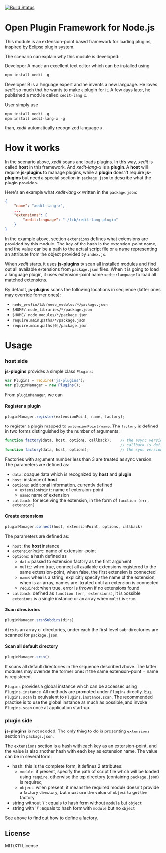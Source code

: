 [![Build Status](https://travis-ci.org/easeway/js-plugins.png?branch=master)](https://travis-ci.org/easeway/js-plugins)

# Open Plugin Framework for Node.js

This module is an extension-point based framework for loading plugins, inspired by Eclipse plugin system.

The scenario can explain why this module is developed:

Developer A made an excellent text editor which can be installed using

```javascript
npm install xedit -g
```

Developer B is a language expert and he invents a new language.
He loves *xedit* so much that he wants to make a plugin for it.
A few days later, he published a module called `xedit-lang-x`.

User simply use

```javascript
npm install xedit -g
npm install xedit-lang-x -g
```

than, *xedit* automatically recognized language *x*.

# How it works

In the scenario above, *xedit* scans and loads plugins.
In this way, *xedit* is called **host** in this framework.
And *xedit-lang-x* is a **plugin**.
A **host** will require **js-plugins** to manage plugins,
while a **plugin** doesn't require **js-plugins** but need a special section in `package.json` to describe what the plugin provides.

Here's an example what *xedit-lang-x* written in the `package.json`:

```json
{
    "name": "xedit-lang-x",
    ...
    "extensions": {
        "xedit:language": "./lib/xedit-lang-plugin"
    }
}
```

In the example above, section `extensions` defines what extensions are provided by this module.
The key of the hash is the extension-point name,
and the value can be a path to the actual script file or a name representing an attribute from the object provided by `index.js`.

When *xedit* starts, it uses **js-plugins** to scan all installed modules and find out all available extensions from `package.json` files.
When it is going to load a language plugin, it uses extension-point name `xedit:language` to load all matched extensions.

By default, **js-plugins** scans the following locations in sequence (latter ones may override former ones):

- `node_prefix/lib/node_modules/*/package.json`
- `$HOME/.node_libraries/*/package.json`
- `$HOME/.node_modules/*/package.json`
- `require.main.paths/*/package.json`
- `require.main.paths[0]/package.json`

# Usage

### **host** side

**js-plugins** provides a simple class `Plugins`:

```javascript
var Plugins = require('js-plugins');
var pluginManager = new Plugins();
```

From `pluginManager`, we can

#### Register a plugin

```javascript
pluginManager.register(extensionPoint, name, factory);
```

to register a plugin mapped to `extensionPoint/name`.
The `factory` is defined in two forms distinguished by the number of arguments:

```javascript
function factory(data, host, options, callback);    // the async version, the extension is created asynchronously
                                                    // callback is defined as function callback(err, extension)
function factory(data, host, options);              // the sync version, the extension is returned directly
```

Factories with argument number less than 3 are treated as sync version.
The parameters are defined as:

- `data`: opaque data which is recognized by **host** and **plugin**
- `host`: instance of **host**
- `options`: additional information, currently defined
    * `extensionPoint`: name of extension-point
    * `name`: name of extension
- `callback`: for receiving the extension, in the form of `function (err, extension)`

#### Create extensions

```javascript
pluginManager.connect(host, extensionPoint, options, callback)
```

The parameters are defined as:

- `host`: the **host** instance
- `extensionPoint`: name of extension-point
- `options`: a hash defined as
    * `data`: passed to extension factory as the first argument
    * `multi`: when true, connect all available extensions registered to the same extension-point, when false, the first extension is connected
    * `name`: when is a string, explicitly specify the name of the extension, when is an array, names are iterated until an extension is connected
    * `required`: when true, error is thrown if no extensions found
- `callback`: defined as `function (err, extensions)`, it is possible `extenions` is a single instance or an array when `multi` is `true`.

#### Scan directories

```javascript
pluginManager.scanSubdirs(dirs)
```

`dirs` is an array of directories, under each the first level sub-directories are scanned for `package.json`.

#### Scan all default directory

```javascript
pluginManager.scan()
```

It scans all default directories in the sequence described above.
The latter modules may override the former ones if the same extension-point + name is registered.

`Plugins` provides a global instance which can be accessed using `Plugins.instance`.
All methods are promoted under `Plugins` directly. E.g. `Plugins.scan` is equivalent to `Plugins.instance.scan`. The recommended practise is to use the global instance as much as possible, and invoke `Plugins.scan` once at application start-up.

### **plugin** side

**js-plugins** is not needed. The only thing to do is presenting `extensions` section in `package.json`.

The `extensions` section is a hash with each key as an extension-point, and the value is also another hash
with each key as extension name. The value can be in several form:

- hash: this is the complete form, it defines 2 attributes:
    * `module`: if present, specify the path of script file which will be loaded using `require`, otherwise the top directory (containing `package.json`) is required;
    * `object`: when present, it means the required module doesn't provide a factory directory, but must use the value of `object` to get the factory
- string without '/': equals to hash form without `module` but `object`
- string with '/': equals to hash form with `module` but no `object`

See above to find out how to define a factory.

## License

MIT/X11 License
